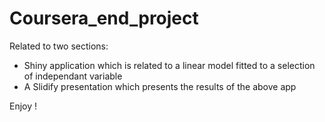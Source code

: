 # Coursera_end_project

Related to two sections:

- Shiny application which is related to a linear model fitted to a selection of independant variable
- A Slidify presentation which presents the results of the above app 

Enjoy !
